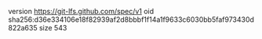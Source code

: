 version https://git-lfs.github.com/spec/v1
oid sha256:d36e334106e18f82939af2d8bbbf1f14a1f9633c6030bb5faf973430d822a635
size 543
